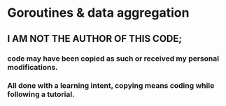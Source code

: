 # Goroutines & data aggregation

## I AM NOT THE AUTHOR OF THIS CODE; 
### code may have been copied as such or received my personal modifications.
### All done with a learning intent, copying means coding while following a tutorial.
